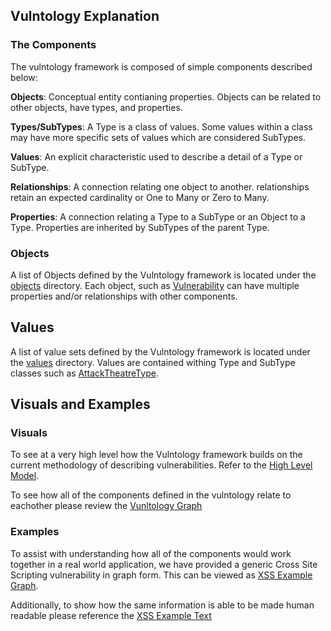 ## Vulntology Explanation

### The Components

The vulntology framework is composed of simple components described below:

**Objects**: Conceptual entity contianing properties. Objects can be related to other objects, have types, and properties.

**Types/SubTypes**: A Type is a class of values. Some values within a class may have more specific sets of values which are considered SubTypes.

**Values**: An explicit characteristic used to describe a detail of a Type or SubType.  

**Relationships**: A connection relating one object to another. relationships retain an expected cardinality or One to Many or Zero to Many.

**Properties**: A connection relating a Type to a SubType or an Object to a Type. Properties are inherited by SubTypes of the parent Type. 


### Objects

A list of Objects defined by the Vulntology framework is located under the [objects](../objects) directory. Each object, such as [Vulnerability](../objects/vulnerability.md) can have multiple properties and/or relationships with other components. 

## Values

A list of value sets defined by the Vulntology framework is located under the [values](../values) directory. Values are contained withing Type and SubType classes such as [AttackTheatreType](../values/attack-theater-type.md). 

## Visuals and Examples

### Visuals

To see at a very high level how the Vulntology framework builds on the current methodology of describing vulnerabilities. Refer to the [High Level Model](../figures/high-level-model.pdf). 

To see how all of the components defined in the vulntology relate to eachother please review the [Vunltology Graph](../figures/vulntology-graph.pdf)

### Examples

To assist with understanding how all of the components would work together in a real world application, we have provided a generic Cross Site Scripting vulnerability in graph form. This can be viewed as [XSS Example Graph](../figures/xss-example.pdf).

Additionally, to show how the same information is able to be made human readable please reference the [XSS Example Text](../figures/xss-example-human-text.docx)




